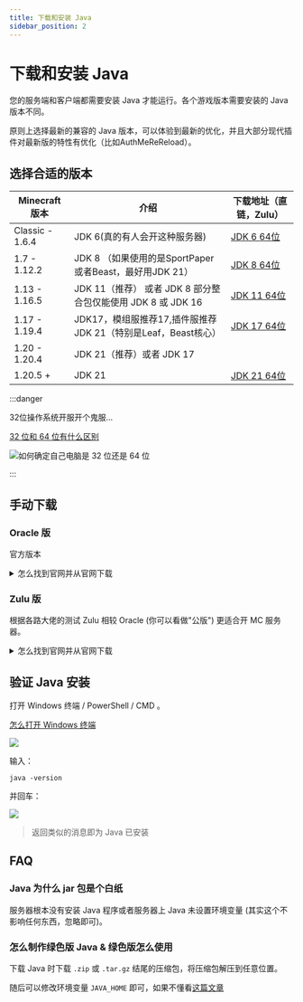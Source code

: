 ```yaml
---
title: 下载和安装 Java
sidebar_position: 2
---
```


# 下载和安装 Java

您的服务端和客户端都需要安装 Java 才能运行。各个游戏版本需要安装的 Java 版本不同。

原则上选择最新的兼容的 Java 版本，可以体验到最新的优化，并且大部分现代插件对最新版的特性有优化（比如AuthMeReReload）。

## 选择合适的版本

| Minecraft 版本    | 介绍                                           | 下载地址（直链，Zulu）                                                                            |
|-----------------|----------------------------------------------|------------------------------------------------------------------------------------------|
| Classic - 1.6.4 | JDK 6(真的有人会开这种服务器)                           | [JDK 6 64位](https://vip.123pan.cn/1821558579/Lingyi/java/6/jdk6-windowsx64-mcres.cn.exe) |
| 1.7 - 1.12.2    | JDK 8 （如果使用的是SportPaper或者Beast，最好用JDK 21）    | [JDK 8 64位](https://cdn.yghpy.com/DL.Javas/zulu8.74.0.17-ca-jdk8.0.392-win_x64.msi)      |
| 1.13 - 1.16.5   | JDK 11（推荐） 或者 JDK 8 部分整合包仅能使用 JDK 8 或 JDK 16 | [JDK 11 64位](https://cdn.azul.com/zulu/bin/zulu11.72.19-ca-jdk11.0.23-win_x64.msi)       |
| 1.17 - 1.19.4   | JDK17，模组服推荐17,插件服推荐 JDK 21（特别是Leaf，Beast核心）  | [JDK 17 64位](https://cdn.yghpy.com/DL.Javas/zulu17.50.19-ca-fx-jdk17.0.11-win_x64.msi)   |
| 1.20 - 1.20.4   | JDK 21（推荐）或者 JDK 17                         |                                                                                          |
| 1.20.5 +        | JDK 21                                       | [JDK 21 64位](https://cdn.yghpy.com/DL.Javas/zulu21.34.19-ca-fx-jdk21.0.3-win_x64.msi)    |

:::danger

32位操作系统开服开个鬼服...

[32 位和 64 位有什么区别](https://cn.bing.com/search?q=32%E4%BD%8D%2064%E4%BD%8D%E6%98%AF%E4%BB%80%E4%B9%88%E6%84%8F%E6%80%9D)

![如何确定自己电脑是 32 位还是 64 位](https://cn.bing.com/search?q=%E5%A6%82%E4%BD%95%E7%A1%AE%E5%AE%9A%E8%87%AA%E5%B7%B1%E7%94%B5%E8%84%91%E6%98%AF32%E4%BD%8D%E8%BF%98%E6%98%AF64%E4%BD%8D)

:::

## 手动下载

### Oracle 版

官方版本

<details>
  <summary>怎么找到官网并从官网下载</summary>

![](_images/Oracle-1.png)
![](_images/Oracle-2.png)
![](_images/Oracle-3.png)
![](_images/Oracle-4.png)

如果再往下翻的话可以看到 Java 8 / 11。

![](_images/Oracle-5.png)

但是在这里 Java 8 需要登录才能下载。

你可以在下方链接直接下载 Java 8：

https://www.java.com/zh-CN/download/
</details>

### Zulu 版

根据各路大佬的测试 Zulu 相较 Oracle (你可以看做"公版") 更适合开 MC 服务器。

<details>
  <summary>怎么找到官网并从官网下载</summary>

![](_images/Zulu-1.png)

往下翻，找到这个，选择你想要的版本：

![](_images/Zulu-2.png)

找到 64-bit (64位) （如果你的电脑是32位的，建议不开服）：

![](_images/Zulu-3.png)

如果您不能安装此软件（如不兼容），请关闭此文档，且**不要向**文档编写者们提问，感谢。
</details>


## 验证 Java 安装

打开 Windows 终端 / PowerShell / CMD 。

[怎么打开 Windows 终端](https://cn.bing.com/search?q=%E6%80%8E%E4%B9%88%E6%89%93%E5%BC%80windows%E6%8E%A7%E5%88%B6%E5%8F%B0)

![](_images/cmd-1.png)

输入：

```
java -version
```

并回车：

![](_images/cmd-2.png)

> 返回类似的消息即为 Java 已安装

## FAQ

### Java 为什么 jar 包是个白纸

服务器根本没有安装 Java 程序或者服务器上 Java 未设置环境变量 (其实这个不影响任何东西，忽略即可)。

### 怎么制作绿色版 Java & 绿色版怎么使用

下载 Java 时下载 `.zip` 或 `.tar.gz` 结尾的压缩包，将压缩包解压到任意位置。

随后可以修改环境变量 `JAVA_HOME` 即可，如果不懂看[这篇文章](https://blog.csdn.net/MrsHorse/article/details/82695353)